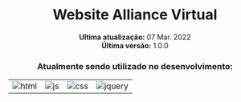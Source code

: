 <div align='center'>
    <h1>Website Alliance Virtual</h1>
</div>

<div align='center'>
    <p><strong>Ultima atualização:</strong> 07 Mar. 2022<br><strong>Última versão:</strong> 1.0.0
    </p>
</div>

<div align='center'>
    <h3>Atualmente sendo utilizado no desenvolvimento:</h3>
    <table>
        <tr>
            <td>
                <img src="https://img.shields.io/badge/HTML5-ff7f36?style=for-the-badge&logo=html5&logoColor=fff" alt="html">
            </td>
            <td>
                <img src="https://img.shields.io/badge/JavaScript-ffee00?&style=for-the-badge&logo=javascript&logoColor=black" alt="js">
            </td>
            <td>
                <img src="https://img.shields.io/badge/CSS3-206991?&style=for-the-badge&logo=css3&logoColor=white" target="_blank" alt="css">
            </td>
            <td>
                <img src="https://img.shields.io/badge/jQUERY-d7d7d7?&style=for-the-badge&logo=jquery&logoColor=blue" target="_blank" alt="jquery">
            </td>
        </tr>
    </table>
</div>
